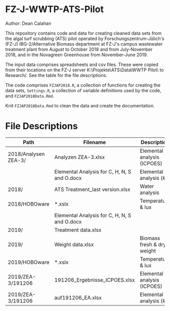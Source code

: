 # FZ-J-WWTP-ATS-Pilot  

Author: Dean Calahan

This repository contains code and data for creating cleaned data sets from the algal
turf scrubbing (ATS) pilot operated by Forschungszentrum-Jülich's (FZ-J) IBG-2/Alternative
Biomass department at FZ-J's campus wastewater treatment plant from August to October
2018 and from July-November 2018, and in the Novagreen Greenhouse from November-June 2019.

The input data comprises spreadsheets and csv files. These were copied from their locations on the FZ-J server K:\\Projekte\ATS\Data\WWTP Pilot\ to Research/. See the table for the file descriptions.

The code comprises `FZJAP2018.R`, a collection of functions for creating the data
sets, `Settings.R`, a collection of variable definitions used by the code, and `FZJAP2018Data.Rmd`.

Knit `FZJAP2018Data.Rmd` to clean the data and create the documentation.

# File Descriptions
Path                |Filename                                    |Description
--------------------|--------------------------------------------|--------------------------
2018/Analysen ZEA-3/|Analyzen ZEA-3.xlsx                         |Elemental analysis (ICPOES)
&nbsp;              |Elemental Analysis for C, H, N, S and O.docx|Elemental analysis (#)
2018/               |ATS Treatment_last version.xlsx             |Water analysis
2018/HOBOware       |*.xslx                                      |Temperature & lux
&nbsp;              |Elemental Analysis for C, H, N, S and O.docx|
2019/               |Treatment data.xlsx                         |
2019/               |Weight data.xlsx                            |Biomass fresh & dry weight
2019/HOBOware       |*.xslx                                      |Temperature & lux
2019/ZEA-3/191206   |191206_Ergebnisse_ICPOES.xlsx               |Elemental analysis (ICPOES)
2019/ZEA-3/191206   |auf191206_EA.xlsx                           |Elemental analysis (#)
